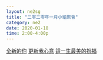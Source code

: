 ```yaml
---
layout: ne2sg
title: "二零二零年一月小組聚會"
category: ne2
date: 2020-01-18
time: 2:00-4:00p
---
```

<span>[全新的你](http://www.youtube.com/watch?v=n8h8vtFsoWg)</span>
<span>[更新我心意](http://www.youtube.com/watch?v=DLLPGaMLNMc)</span>
<span>[這一生最美的祝福](http://www.youtube.com/watch?v=neW0xVroNNs)</span>
